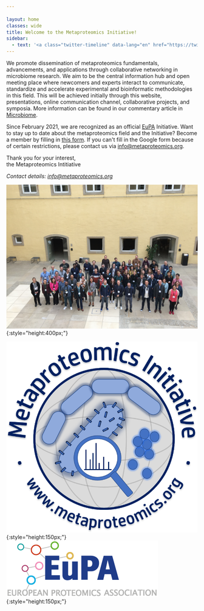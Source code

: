 ```yaml
---

layout: home
classes: wide
title: Welcome to the Metaproteomics Initiative!
sidebar:
  - text: '<a class="twitter-timeline" data-lang="en" href="https://twitter.com/MetaP_Init?ref_src=twsrc%5Etfw">Tweets by MetaP_Init</a> <script async src="https://platform.twitter.com/widgets.js" charset="utf-8"></script>'
---
```

<style>
.sidebar:not(.sticky) {
  display: none;
}
.entries-list h2 {
  margin-top: 0;
  font-size: 1em;
}
</style>

We promote dissemination of metaproteomics fundamentals, advancements, and applications through collaborative networking in microbiome research. We aim to be the central information hub and open meeting place where newcomers and experts interact to communicate, standardize and accelerate experimental and bioinformatic methodologies in this field. This will be achieved initially through this website, presentations, online communication channel, collaborative projects, and symposia. More information can be found in our commentary article in [Microbiome](https://microbiomejournal.biomedcentral.com/articles/10.1186/s40168-021-01176-w).

Since February 2021, we are recognized as an official [EuPA](https://eupa.org/) Initiative.
Want to stay up to date about the metaproteomics field and the Initiative? Become a member by filling in [this form](https://forms.gle/zAqJDPZNvf7vSoNi9). If you can't fill in the Google form because of certain restrictions, please contact us via [info@metaproteomics.org](mailto:info@metaproteomics.org).

Thank you for your interest,<br>
the Metaproteomics Intitiative


*Contact details: [info@metaproteomics.org](mailto:info@metaproteomics.org)*

![group picture](/assets/images/luxembourg_group.png){:style="height:400px;"}

![mpi logo](assets/images/mpilogo.png){:style="height:150px;"}
![EuPA logo](assets/images/eupalogo.png){:style="height:150px;"}
